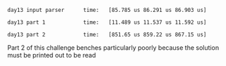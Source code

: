 ```
day13 input parser      time:   [85.785 us 86.291 us 86.903 us]

day13 part 1            time:   [11.489 us 11.537 us 11.592 us]

day13 part 2            time:   [851.65 us 859.22 us 867.15 us]
```

Part 2 of this challenge benches particularly poorly because the solution must be printed out to be read